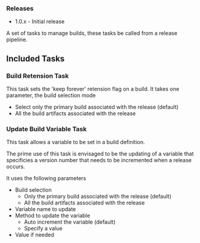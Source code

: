 ### Releases
- 1.0.x - Initial release

A set of tasks to manage builds, these tasks be called from a release pipeline.

## Included Tasks
### Build Retension Task
This task sets the 'keep forever' retension flag on a build. It takes one parameter, the build selection mode 

* Select only the primary build associated with the release (default)
* All the build artifacts associated with the release

### Update Build Variable Task
This task allows a variable to be set in a build definition. 

The prime use of this task is envisaged to be the updating of a variable that specificies a version number that needs to be incremented when a release occurs.

It uses the following parameters

* Build selection 
    * Only the primary build associated with the release (default)
    * All the build artifacts associated with the release
* Variable name to update
* Method to update the variable
    * Auto increment the variable (default)
    * Specify a value
* Value if needed
